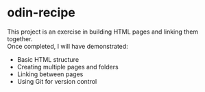 # odin-recipe

This project is an exercise in building HTML pages and linking them together.  
Once completed, I will have demonstrated:

- Basic HTML structure
- Creating multiple pages and folders
- Linking between pages
- Using Git for version control

